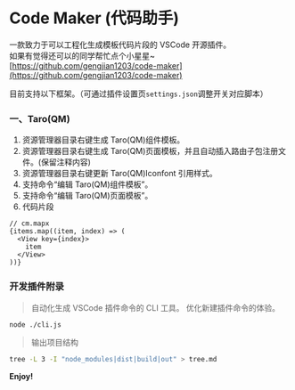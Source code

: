 # Code Maker (代码助手)

一款致力于可以工程化生成模板代码片段的 VSCode 开源插件。  
如果有觉得还可以的同学帮忙点个小星星~  
[https://github.com/gengjian1203/code-maker](https://github.com/gengjian1203/code-maker)

目前支持以下框架。（可通过插件设置页`settings.json`调整开关对应脚本）

### 一、Taro(QM)

1.  资源管理器目录右键生成 Taro(QM)组件模板。
2.  资源管理器目录右键生成 Taro(QM)页面模板，并且自动插入路由子包注册文件。(保留注释内容)
3.  资源管理器目录右键更新 Taro(QM)Iconfont 引用样式。
4.  支持命令“编辑 Taro(QM)组件模板”。
5.  支持命令“编辑 Taro(QM)页面模板”。
6.  代码片段

```
// cm.mapx
{items.map((item, index) => (
  <View key={index}>
    item
  </View>
))}
```

### 开发插件附录

> 自动化生成 VSCode 插件命令的 CLI 工具。
> 优化新建插件命令的体验。

```bash
node ./cli.js
```

> 输出项目结构

```bash
tree -L 3 -I "node_modules|dist|build|out" > tree.md
```

**Enjoy!**
